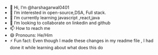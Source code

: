 - 👋 Hi, I’m @harshagarwal0401
- 👀 I’m interested in open-source,DSA, Full stack.
- 🌱 I’m currently learning javascript ,react,java
- 💞️ I’m looking to collaborate on linkedin and github
- 📫 How to reach me 
- 😄 Pronouns: He/Him
- ⚡ Fun fact: Even though I made these changes in my readme file , I had done it while learning about what does this do 

<!---
harshagarwal0401/harshagarwal0401 is a ✨ special ✨ repository because its `README.md` (this file) appears on your GitHub profile.
You can click the Preview link to take a look at your changes.
--->
